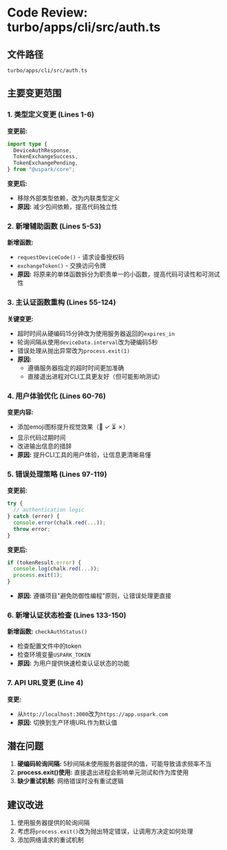 # Code Review: turbo/apps/cli/src/auth.ts

## 文件路径
`turbo/apps/cli/src/auth.ts`

## 主要变更范围

### 1. 类型定义变更 (Lines 1-6)
**变更前:**
```typescript
import type {
  DeviceAuthResponse,
  TokenExchangeSuccess,
  TokenExchangePending,
} from "@uspark/core";
```
**变更后:**
- 移除外部类型依赖，改为内联类型定义
- **原因:** 减少包间依赖，提高代码独立性

### 2. 新增辅助函数 (Lines 5-53)
**新增函数:**
- `requestDeviceCode()` - 请求设备授权码
- `exchangeToken()` - 交换访问令牌
- **原因:** 将原来的单体函数拆分为职责单一的小函数，提高代码可读性和可测试性

### 3. 主认证函数重构 (Lines 55-124)
**关键变更:**
- 超时时间从硬编码15分钟改为使用服务器返回的`expires_in`
- 轮询间隔从使用`deviceData.interval`改为硬编码5秒
- 错误处理从抛出异常改为`process.exit(1)`
- **原因:** 
  - 遵循服务器指定的超时时间更加准确
  - 直接退出进程对CLI工具更友好（但可能影响测试）

### 4. 用户体验优化 (Lines 60-76)
**变更内容:**
- 添加emoji图标提升视觉效果（🔐 ✓ ⏳ ✗）
- 显示代码过期时间
- 改进输出信息的措辞
- **原因:** 提升CLI工具的用户体验，让信息更清晰易懂

### 5. 错误处理策略 (Lines 97-119)
**变更前:**
```typescript
try {
  // authentication logic
} catch (error) {
  console.error(chalk.red(...));
  throw error;
}
```
**变更后:**
```typescript
if (tokenResult.error) {
  console.log(chalk.red(...));
  process.exit(1);
}
```
- **原因:** 遵循项目"避免防御性编程"原则，让错误处理更直接

### 6. 新增认证状态检查 (Lines 133-150)
**新增函数:** `checkAuthStatus()`
- 检查配置文件中的token
- 检查环境变量`USPARK_TOKEN`
- **原因:** 为用户提供快速检查认证状态的功能

### 7. API URL变更 (Line 4)
**变更:**
- 从`http://localhost:3000`改为`https://app.uspark.com`
- **原因:** 切换到生产环境URL作为默认值

## 潜在问题

1. **硬编码轮询间隔:** 5秒间隔未使用服务器提供的值，可能导致请求频率不当
2. **process.exit()使用:** 直接退出进程会影响单元测试和作为库使用
3. **缺少重试机制:** 网络错误时没有重试逻辑

## 建议改进

1. 使用服务器提供的轮询间隔
2. 考虑将`process.exit()`改为抛出特定错误，让调用方决定如何处理
3. 添加网络请求的重试机制